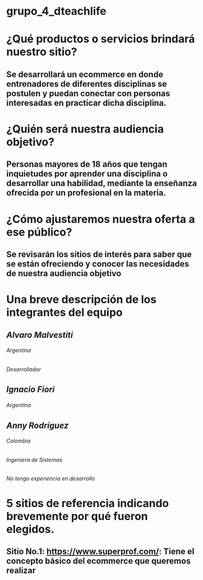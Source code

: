 # grupo_4_dteachlife
# ¿Qué productos o servicios brindará nuestro sitio?
## Se desarrollará un ecommerce en donde entrenadores de diferentes disciplinas se postulen y puedan conectar con personas interesadas en practicar dicha disciplina.
# ¿Quién será nuestra audiencia objetivo?
## Personas mayores de 18 años que tengan inquietudes por aprender una disciplina o desarrollar una habilidad, mediante la enseñanza ofrecida por un profesional en la materia. 
# ¿Cómo ajustaremos nuestra oferta a ese público?
## Se revisarán los sitios de interés para saber que se están ofreciendo y conocer las necesidades de nuestra audiencia objetivo
#	Una breve descripción de los integrantes del equipo
## *Alvaro Malvestiti*
###### Argentina
###### Desarrollador
## *Ignacio Fiori*
###### Argentina
## *Anny Rodríguez*
###### Colombia
###### Ingeniera de Sistemas
###### No tengo experiencia en desarrollo
# 5 sitios de referencia indicando brevemente por qué fueron elegidos.
## Sitio No.1: https://www.superprof.com/: Tiene el concepto básico del ecommerce que queremos realizar
